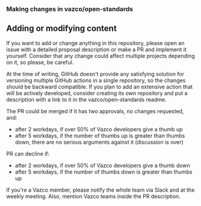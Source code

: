 ### Making changes in vazco/open-standards

## Adding or modifying content

If you want to add or change anything in this repository, please open an issue with a detailed proposal description or make a PR and implement it yourself. Consider that any change could affect multiple projects depending on it, so please, be careful.

At the time of writing, GitHub doesn't provide any satisfying solution for versioning multiple GitHub actions in a single repository, so the changes should be backward compatible. If you plan to add an extensive action that will be actively developed, consider creating its own repository and put a description with a link to it in the vazco/open-standards readme.

The PR could be merged if it has two approvals, no changes requested, and:
- after 2 workdays, if over 50% of Vazco developers give a thumb up
- after 5 workdays, if the number of thumbs up is greater than thumbs down, there are no serious arguments against it (discussion is over)

PR can decline if:
- after 2 workdays, if over 50% of Vazco developers give a thumb down
- after 5 workdays, if the number of thumbs down is greater than thumbs up

If you're a Vazco member, please notify the whole team via Slack and at the weekly meeting. Also, mention Vazco teams inside the PR description.

